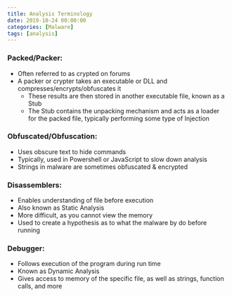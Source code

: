 ```yaml
---
title: Analysis Terminology
date: 2019-10-24 00:00:00
categories: [Malware]
tags: [analysis]
---
```


### Packed/Packer:

* Often referred to as crypted on forums
* A packer or crypter takes an executable or DLL and compresses/encrypts/obfuscates it
  * These results are then stored in another executable file, known as a Stub
  * The Stub contains the unpacking mechanism and acts as a loader for the packed file, typically performing some type of Injection

### Obfuscated/Obfuscation:

* Uses obscure text to hide commands
* Typically, used in Powershell or JavaScript to slow down analysis
* Strings in malware are sometimes obfuscated & encrypted

### Disassemblers:

* Enables understanding of file before execution
* Also known as Static Analysis
* More difficult, as you cannot view the memory
* Used to create a hypothesis as to what the malware by do before running

### Debugger:

* Follows execution of the program during run time
* Known as Dynamic Analysis
* Gives access to memory of the specific file, as well as strings, function calls, and more